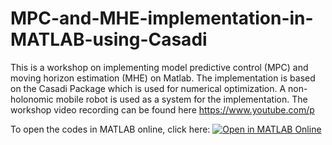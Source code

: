 # MPC-and-MHE-implementation-in-MATLAB-using-Casadi
This is a workshop on implementing model predictive control (MPC) and moving horizon estimation (MHE) on Matlab. The implementation is based on the Casadi Package which is used for numerical optimization. A non-holonomic mobile robot is used as a system for the implementation. The workshop video recording can be found here https://www.youtube.com/p

To open the codes in MATLAB online, click here: 
[![Open in MATLAB Online](https://www.mathworks.com/images/responsive/global/open-in-matlab-online.svg)](https://matlab.mathworks.com/open/github/v1?repo=iyuendale/MPC-and-MHE-implementation-in-MATLAB-using-Casadi)

